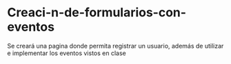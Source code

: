 # Creaci-n-de-formularios-con-eventos
Se creará una pagina donde permita registrar un usuario, además de utilizar e implementar los eventos vistos en clase
